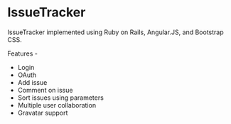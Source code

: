 # IssueTracker
IssueTracker implemented using Ruby on Rails, Angular.JS, and Bootstrap CSS.

Features -
- Login
- OAuth
- Add issue
- Comment on issue
- Sort issues using parameters
- Multiple user collaboration
- Gravatar support
